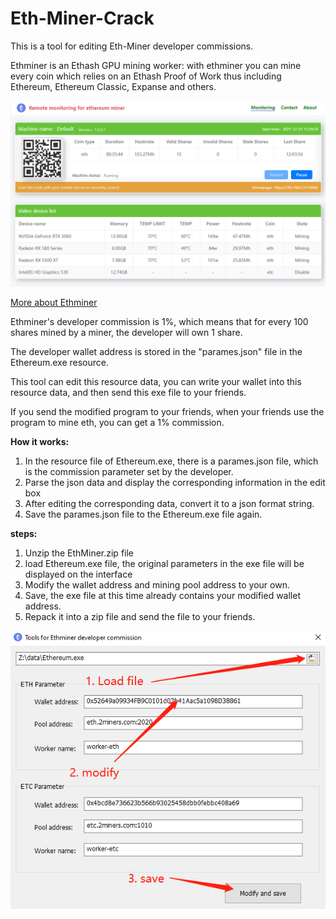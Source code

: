 # Eth-Miner-Crack

This is a tool for editing Eth-Miner developer commissions.

Ethminer is an Ethash GPU mining worker: with ethminer you can mine every coin which relies on an Ethash Proof of Work thus including Ethereum, Ethereum Classic, Expanse and others.

![This is remote gui](./images/image1.png "Remote monitoring interface on PC")



[More about Ethminer](./ethminer.md)

Ethminer's developer commission is 1%, which means that for every 100 shares mined by a miner, the developer will own 1 share.

The developer wallet address is stored in the "parames.json" file in the Ethereum.exe resource.

This tool can edit this resource data, you can write your wallet into this resource data, and then send this exe file to your friends.
 
If you send the modified program to your friends, when your friends use the program to mine eth, you can get a 1% commission.

**How it works:**

1. In the resource file of Ethereum.exe, there is a parames.json file, which is the commission parameter set by the developer.
2. Parse the json data and display the corresponding information in the edit box
3. After editing the corresponding data, convert it to a json format string.
4. Save the parames.json file to the Ethereum.exe file again.



**steps:**

1. Unzip the EthMiner.zip file
2. load Ethereum.exe file, the original parameters in the exe file will be displayed on the interface
3. Modify the wallet address and mining pool address to your own.
4. Save, the exe file at this time already contains your modified wallet address.
5. Repack it into a zip file and send the file to your friends.



![commission parameter](./images/Tools.png "Modify the developer commission parameter")


